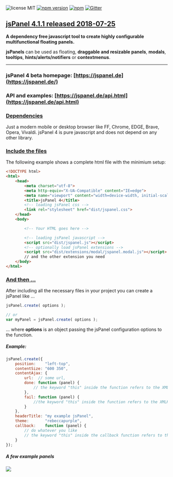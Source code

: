 ![license MIT](https://img.shields.io/badge/license-MIT-blue.svg) [![npm version](https://badge.fury.io/js/jspanel4.svg)](https://badge.fury.io/js/jspanel4) [![npm](https://img.shields.io/npm/dt/express.svg)](https://www.npmjs.com/package/jspanel4) [![Gitter](https://img.shields.io/gitter/room/nwjs/nw.js.svg)](https://gitter.im/jsPanel/Lobby?utm_source=share-link&utm_medium=link&utm_campaign=share-link)

## [jsPanel 4.1.1 released 2018-07-25](#)


**A dependency free javascript tool to create highly configurable multifunctional floating panels.**

**jsPanels** can be used as floating, **draggable and resizable panels**, **modals**, **tooltips**, **hints/alerts/notifiers** or **contextmenus**.

---

### jsPanel 4 beta homepage: [https://jspanel.de](https://jspanel.de/)
### API and examples: [https://jspanel.de/api.html](https://jspanel.de/api.html)

### [Dependencies]()
Just a modern mobile or desktop browser like FF, Chrome, EDGE, Brave, Opera, Vivaldi.
jsPanel 4 is pure javascript and does not depend on any other library.

### [Include the files]()
The following example shows a complete html file with the minimium setup:

```html
<!DOCTYPE html>
<html>
    <head>
        <meta charset="utf-8">
        <meta http-equiv="X-UA-Compatible" content="IE=edge">
        <meta name="viewport" content="width=device-width, initial-scale=1.0">
        <title>jsPanel 4</title>
        <!-- loading jsPanel css -->
        <link rel="stylesheet" href="dist/jspanel.css">
    </head>
    <body>

        <!-- Your HTML goes here -->

        <!-- loading jsPanel javascript -->
        <script src="dist/jspanel.js"></script>
        <!-- optionally load jsPanel extensions -->
        <script src="dist/extensions/modal/jspanel.modal.js"></script>
        // and the other extension you need
    </body>
</html>
```

### [And then ...]()
After including all the necessary files in your project you can create a jsPanel like ...

```javascript
jsPanel.create( options );

// or
var myPanel = jsPanel.create( options );
```
... where **options** is an object passing the jsPanel configuration options to the function.

##### Example:

```javascript
jsPanel.create({
    position:    "left-top",
    contentSize: "600 350",
    contentAjax: {
    	url:  // some url,
        done: function (panel) {
        	// the keyword "this" inside the function refers to the XMLHttpRequest object
        },
        fail: function (panel) {
        	//the keyword "this" inside the function refers to the XMLHttpRequest object
        }
    },
    headerTitle: "my example jsPanel",
    theme:       "rebeccapurple",
    callback:    function (panel) {
    	// do whatever you like
        // the keyword "this" inside the callback function refers to the panel
    }
});
```

##### A few example panels
<img src="http://res.cloudinary.com/stefanstraesser-eu/image/upload/v1526313322/jspanel4-showcase_sevcid.jpg">
